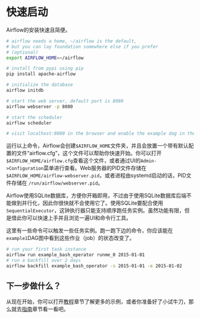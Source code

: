 # 快速启动

Airflow的安装快速且简便。

```bash
# airflow needs a home, ~/airflow is the default,
# but you can lay foundation somewhere else if you prefer
# (optional)
export AIRFLOW_HOME=~/airflow

# install from pypi using pip
pip install apache-airflow

# initialize the database
airflow initdb

# start the web server, default port is 8080
airflow webserver -p 8080

# start the scheduler
airflow scheduler

# visit localhost:8080 in the browser and enable the example dag in the home page
```

运行以上命令，Airflow会创建`$AIRFLOW_HOME`文件夹，并且会放置一个带有默认配置的文件“airflow.cfg”，这个文件可以帮助你快速开始。你可以打开`$AIRFLOW_HOME/airflow.cfg`查看这个文件，或者通过UI的`Admin->Configuration`菜单进行查看。Web服务器的PID文件存储在 `$AIRFLOW_HOME/airflow-webserver.pid`，或者进程由systemd启动的话，PID文件存储在 `/run/airflow/webserver.pid`。

Airflow使用SQLite数据库，方便你开箱即用，不过由于使用SQLite数据库后端不能做到并行化，因此你很快就不会使用它了。使用SQLite要配合使用`SequentialExecutor`，这钟执行器只能支持顺序跑任务实例。虽然功能有限，但是借此你可以快速上手并且浏览一遍UI和命令行工具。

这里有一些命令可以触发一些任务实例。跑一跑下边的命令，你应该能在`example1`DAG图中看到这些作业（job）的状态改变了。

```bash
# run your first task instance
airflow run example_bash_operator runme_0 2015-01-01
# run a backfill over 2 days
airflow backfill example_bash_operator -s 2015-01-01 -e 2015-01-02
```

## 下一步做什么？

从现在开始，你可以打开[教程](tutorial.md)章节了解更多的示例，或者你准备好了小试牛刀，那么就去[指南](how-to-guides/how-to-guides.md)章节看一看吧。

